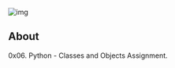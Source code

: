 ![img](https://assets.imaginablefutures.com/media/images/ALX_Logo.max-200x150.png)

## About

0x06. Python - Classes and Objects Assignment.
